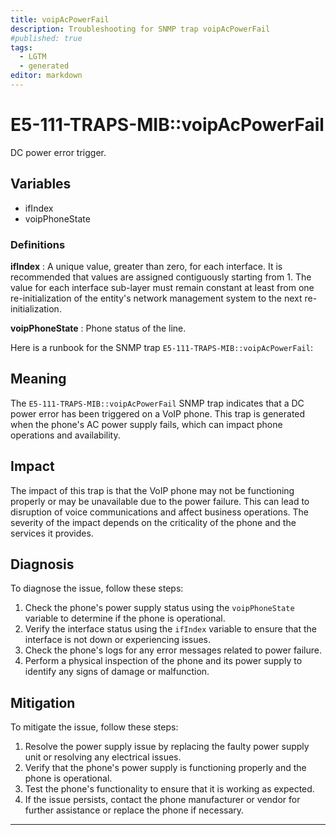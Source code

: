 ```yaml
---
title: voipAcPowerFail
description: Troubleshooting for SNMP trap voipAcPowerFail
#published: true
tags:
  - LGTM
  - generated
editor: markdown
---
```


# E5-111-TRAPS-MIB::voipAcPowerFail 

DC power error trigger. 


## Variables


  - ifIndex
  - voipPhoneState 

### Definitions 


**ifIndex** 
: A unique value, greater than zero, for each interface.  It
is recommended that values are assigned contiguously
starting from 1.  The value for each interface sub-layer
must remain constant at least from one re-initialization of
the entity's network management system to the next re-
initialization. 

**voipPhoneState** 
: Phone status of the line. 


Here is a runbook for the SNMP trap `E5-111-TRAPS-MIB::voipAcPowerFail`:

## Meaning

The `E5-111-TRAPS-MIB::voipAcPowerFail` SNMP trap indicates that a DC power error has been triggered on a VoIP phone. This trap is generated when the phone's AC power supply fails, which can impact phone operations and availability.

## Impact

The impact of this trap is that the VoIP phone may not be functioning properly or may be unavailable due to the power failure. This can lead to disruption of voice communications and affect business operations. The severity of the impact depends on the criticality of the phone and the services it provides.

## Diagnosis

To diagnose the issue, follow these steps:

1. Check the phone's power supply status using the `voipPhoneState` variable to determine if the phone is operational.
2. Verify the interface status using the `ifIndex` variable to ensure that the interface is not down or experiencing issues.
3. Check the phone's logs for any error messages related to power failure.
4. Perform a physical inspection of the phone and its power supply to identify any signs of damage or malfunction.

## Mitigation

To mitigate the issue, follow these steps:

1. Resolve the power supply issue by replacing the faulty power supply unit or resolving any electrical issues.
2. Verify that the phone's power supply is functioning properly and the phone is operational.
3. Test the phone's functionality to ensure that it is working as expected.
4. If the issue persists, contact the phone manufacturer or vendor for further assistance or replace the phone if necessary.
---




